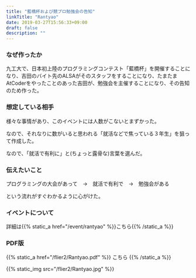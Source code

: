 ```yaml
---
title: "藍橋杯および競プロ勉強会の告知"
linkTitle: "Rantyao"
date: 2019-03-27T15:56:33+09:00
draft: false
description: ""
---
```


### なぜ作ったか
九工大で、日本初上陸のプログラミングコンテスト「藍橋杯」を開催することになり、吉田のバイト先のALSAがそのスタッフをすることになり、たまたまAtCoderをやったことのあった吉田が、勉強会を主催することになり、その告知のため作った。

### 想定している相手
様々な事情があり、このイベントには人数がこないとまずかった。

なので、それなりに数がいると思われる「就活などで焦っている３年生」を狙って作成した。

なので、「就活で有利に」と(ちょっと露骨な)言葉を選んだ。

### 伝えたいこと
プログラミングの大会があって　→　就活で有利で　→　勉強会がある

という流れがすぐわかるように心がけた。


### イベントについて
詳細は{{% static_a href="/event/rantyao" %}}こちら{{% /static_a %}}

### PDF版
{{% static_a href="/flier2/Rantyao.pdf" %}} こちら {{% /static_a %}}

{{% static_img src="/flier2/Rantyao.jpg" %}}
